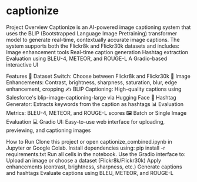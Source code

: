 # captionize

Project Overview
Captionize is an AI-powered image captioning system that uses the BLIP (Bootstrapped Language Image Pretraining) transformer model to generate real-time, contextually accurate image captions.
The system supports both the Flickr8k and Flickr30k datasets and includes:
Image enhancement tools
Real-time caption generation
Hashtag extraction
Evaluation using BLEU-4, METEOR, and ROUGE-L
A Gradio-based interactive UI

Features
🔁 Dataset Switch: Choose between Flickr8k and Flickr30k
🎨 Image Enhancements: Contrast, brightness, sharpness, saturation, blur, edge enhancement, cropping
✍️ BLIP Captioning: High-quality captions using Salesforce's blip-image-captioning-large via Hugging Face
📌 Hashtag Generator: Extracts keywords from the caption as hashtags
📊 Evaluation Metrics: BLEU-4, METEOR, and ROUGE-L scores
🖼️ Batch or Single Image Evaluation
💻 Gradio UI: Easy-to-use web interface for uploading, previewing, and captioning images


How to Run
Clone this project or open captionize_combined.ipynb in Jupyter or Google Colab.
Install dependencies using: pip install -r requirements.txt
Run all cells in the notebook.
Use the Gradio interface to:
Upload an image or choose a dataset (Flickr8k/Flickr30k)
Apply enhancements (contrast, brightness, sharpness, etc.)
Generate captions and hashtags
Evaluate captions using BLEU, METEOR, and ROUGE-L

